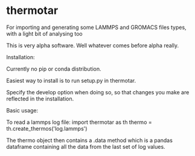 # thermotar
For importing and generating some LAMMPS and GROMACS files types, with a light bit of analysing too

This is very alpha software. Well whatever comes before alpha really.


Installation:

  Currently no pip or conda distribution.
  
  Easiest way to install is to run setup.py in thermotar.
  
  Specify the develop option when doing so, so that changes you make are reflected in the installation.
  
  
  
  
  
Basic usage:


To read a lammps log file:
  import thermotar as th
  thermo = th.create_thermos('log.lammps')
  
The thermo object then contains a .data method which is a pandas dataframe containing all the data from the last set of log values.







  
